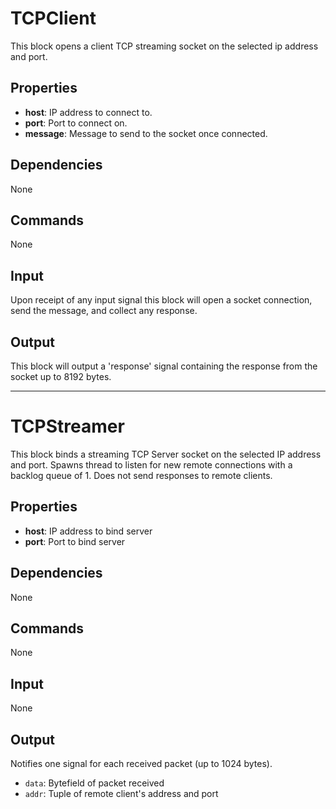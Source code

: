 TCPClient
=========

This block opens a client TCP streaming socket on the selected ip address and port.

Properties
----------
-   **host**: IP address to connect to.
-   **port**: Port to connect on.
-   **message**: Message to send to the socket once connected.

Dependencies
------------
None

Commands
--------
None

Input
-----
Upon receipt of any input signal this block will open a socket connection, send the message, and collect any response.

Output
------
This block will output a 'response' signal containing the response from the socket up to 8192 bytes.

***

TCPStreamer
===========

This block binds a streaming TCP Server socket on the selected IP address and port. Spawns thread to listen for new remote connections with a backlog queue of 1. Does not send responses to remote clients.

Properties
----------
-   **host**: IP address to bind server
-   **port**: Port to bind server

Dependencies
------------
None

Commands
--------
None

Input
-----
None

Output
------
Notifies one signal for each received packet (up to 1024 bytes).
-   `data`: Bytefield of packet received
-   `addr`: Tuple of remote client's address and port
